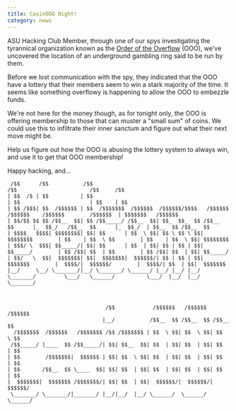 ```yaml
---
title: CasinOOO Night!
category: news
---
```


ASU Hacking Club Member, through one of our spys investigating the tyrannical organization known as the [Order of the Overflow](https://oooverflow.io/) (OOO), we've uncovered the location of an underground gambling ring said to be run by them. 

Before we lost communication with the spy, they indicated that the OOO have a lottery that their members seem to win a stark majority of the time. It seems like something overflowy is happening to allow the OOO to embezzle funds.

We're not here for the money though, as for tonight only, the OOO is offering membership to those that can muster a "small sum" of coins. We could use this to infiltrate their inner sanctum and figure out what their next move might be.

Help us figure out how the OOO is abusing the lottery system to always win, and use it to get that OOO membership!

Happy hacking, and...



```
 /$$      /$$           /$$                                                     /$$                       /$$     /$$                            
| $$  /$ | $$          | $$                                                    | $$                      | $$    | $$                            
| $$ /$$$| $$  /$$$$$$ | $$  /$$$$$$$  /$$$$$$  /$$$$$$/$$$$   /$$$$$$        /$$$$$$    /$$$$$$        /$$$$$$  | $$$$$$$   /$$$$$$             
| $$/$$ $$ $$ /$$__  $$| $$ /$$_____/ /$$__  $$| $$_  $$_  $$ /$$__  $$      |_  $$_/   /$$__  $$      |_  $$_/  | $$__  $$ /$$__  $$            
| $$$$_  $$$$| $$$$$$$$| $$| $$      | $$  \ $$| $$ \ $$ \ $$| $$$$$$$$        | $$    | $$  \ $$        | $$    | $$  \ $$| $$$$$$$$            
| $$$/ \  $$$| $$_____/| $$| $$      | $$  | $$| $$ | $$ | $$| $$_____/        | $$ /$$| $$  | $$        | $$ /$$| $$  | $$| $$_____/            
| $$/   \  $$|  $$$$$$$| $$|  $$$$$$$|  $$$$$$/| $$ | $$ | $$|  $$$$$$$        |  $$$$/|  $$$$$$/        |  $$$$/| $$  | $$|  $$$$$$$    
|__/     \__/ \_______/|__/ \_______/ \______/ |__/ |__/ |__/ \_______/         \___/   \______/          \___/  |__/  |__/ \_______/   
                                                                                                                                                 
                                                                                                                                                 
                                                                                                                                                 
                               /$$            /$$$$$$   /$$$$$$   /$$$$$$                                                                        
                              |__/           /$$__  $$ /$$__  $$ /$$__  $$                                                                       
  /$$$$$$$  /$$$$$$   /$$$$$$$ /$$ /$$$$$$$ | $$  \ $$| $$  \ $$| $$  \ $$                                                                       
 /$$_____/ |____  $$ /$$_____/| $$| $$__  $$| $$  | $$| $$  | $$| $$  | $$                                                                       
| $$        /$$$$$$$|  $$$$$$ | $$| $$  \ $$| $$  | $$| $$  | $$| $$  | $$                                                                       
| $$       /$$__  $$ \____  $$| $$| $$  | $$| $$  | $$| $$  | $$| $$  | $$                                                                       
|  $$$$$$$|  $$$$$$$ /$$$$$$$/| $$| $$  | $$|  $$$$$$/|  $$$$$$/|  $$$$$$/                                                                       
 \_______/ \_______/|_______/ |__/|__/  |__/ \______/  \______/  \______/                                                                        
                                                                                                                                                 
                                                                                                                                                 
                                                                                                                                                 
```
